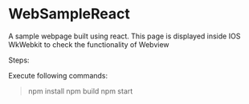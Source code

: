 # WebSampleReact
A sample webpage built using react. This page is displayed inside IOS WkWebkit to check the functionality of Webview

Steps:

Execute following commands:

>npm install
>npm build
>npm start
